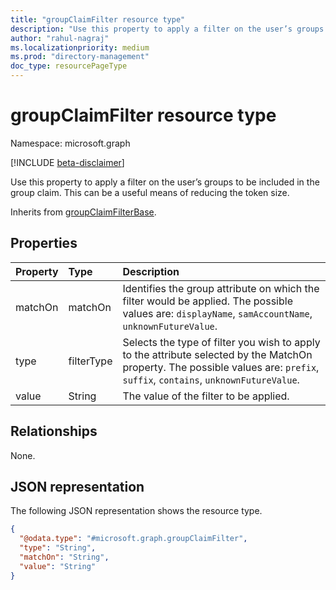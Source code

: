 ```yaml
---
title: "groupClaimFilter resource type"
description: "Use this property to apply a filter on the user’s groups to be included in the group claim."
author: "rahul-nagraj"
ms.localizationpriority: medium
ms.prod: "directory-management"
doc_type: resourcePageType
---
```


# groupClaimFilter resource type

Namespace: microsoft.graph

[!INCLUDE [beta-disclaimer](../../includes/beta-disclaimer.md)]

Use this property to apply a filter on the user’s groups to be included in the group claim. This can be a useful means of reducing the token size.

Inherits from [groupClaimFilterBase](../resources/groupclaimfilterbase.md).

## Properties
|Property|Type|Description|
|:---|:---|:---|
|matchOn|matchOn|Identifies the group attribute on which the filter would be applied. The possible values are: `displayName`, `samAccountName`, `unknownFutureValue`.|
|type|filterType| Selects the type of filter you wish to apply to the attribute selected by the MatchOn property. The possible values are: `prefix`, `suffix`, `contains`, `unknownFutureValue`.|
|value|String|The value of the filter to be applied.|

## Relationships
None.

## JSON representation
The following JSON representation shows the resource type.
<!-- {
  "blockType": "resource",
  "@odata.type": "microsoft.graph.groupClaimFilter"
}
-->
``` json
{
  "@odata.type": "#microsoft.graph.groupClaimFilter",
  "type": "String",
  "matchOn": "String",
  "value": "String"
}
```
